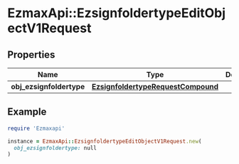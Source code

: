 # EzmaxApi::EzsignfoldertypeEditObjectV1Request

## Properties

| Name | Type | Description | Notes |
| ---- | ---- | ----------- | ----- |
| **obj_ezsignfoldertype** | [**EzsignfoldertypeRequestCompound**](EzsignfoldertypeRequestCompound.md) |  |  |

## Example

```ruby
require 'Ezmaxapi'

instance = EzmaxApi::EzsignfoldertypeEditObjectV1Request.new(
  obj_ezsignfoldertype: null
)
```


